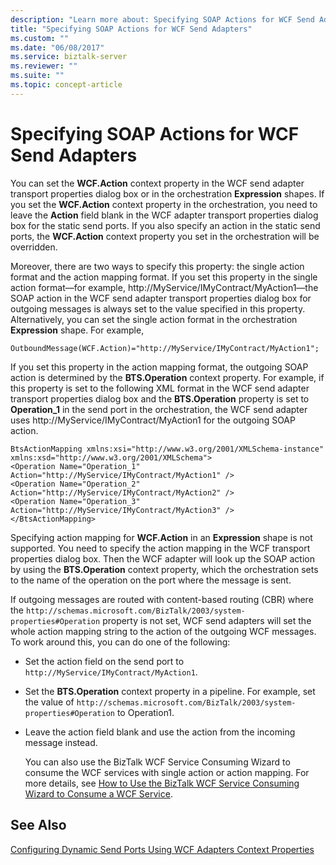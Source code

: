 ```yaml
---
description: "Learn more about: Specifying SOAP Actions for WCF Send Adapters"
title: "Specifying SOAP Actions for WCF Send Adapters"
ms.custom: ""
ms.date: "06/08/2017"
ms.service: biztalk-server
ms.reviewer: ""
ms.suite: ""
ms.topic: concept-article
---
```

# Specifying SOAP Actions for WCF Send Adapters
You can set the **WCF.Action** context property in the WCF send adapter transport properties dialog box or in the orchestration **Expression** shapes. If you set the **WCF.Action** context property in the orchestration, you need to leave the **Action** field blank in the WCF adapter transport properties dialog box for the static send ports. If you also specify an action in the static send ports, the **WCF.Action** context property you set in the orchestration will be overridden.  
  
 Moreover, there are two ways to specify this property: the single action format and the action mapping format. If you set this property in the single action format—for example, http://MyService/IMyContract/MyAction1—the SOAP action in the WCF send adapter transport properties dialog box for outgoing messages is always set to the value specified in this property. Alternatively, you can set the single action format in the orchestration **Expression** shape. For example,  
  
```  
OutboundMessage(WCF.Action)="http://MyService/IMyContract/MyAction1";  
```  
  
 If you set this property in the action mapping format, the outgoing SOAP action is determined by the **BTS.Operation** context property. For example, if this property is set to the following XML format in the WCF send adapter transport properties dialog box and the **BTS.Operation** property is set to **Operation_1** in the send port in the orchestration, the WCF send adapter uses http://MyService/IMyContract/MyAction1 for the outgoing SOAP action.  
  
```  
BtsActionMapping xmlns:xsi="http://www.w3.org/2001/XMLSchema-instance" xmlns:xsd="http://www.w3.org/2001/XMLSchema">  
<Operation Name="Operation_1" Action="http://MyService/IMyContract/MyAction1" />  
<Operation Name="Operation_2" Action="http://MyService/IMyContract/MyAction2" />  
<Operation Name="Operation_3" Action="http://MyService/IMyContract/MyAction3" />  
</BtsActionMapping>  
```  
  
 Specifying action mapping for **WCF.Action** in an **Expression** shape is not supported. You need to specify the action mapping in the WCF transport properties dialog box. Then the WCF adapter will look up the SOAP action by using the **BTS.Operation** context property, which the orchestration sets to the name of the operation on the port where the message is sent.  
  
 If outgoing messages are routed with content-based routing (CBR) where the `http://schemas.microsoft.com/BizTalk/2003/system-properties#Operation` property is not set, WCF send adapters will set the whole action mapping string to the action of the outgoing WCF messages. To work around this, you can do one of the following:  
  
- Set the action field on the send port to `http://MyService/IMyContract/MyAction1`.  
  
- Set the **BTS.Operation** context property in a pipeline. For example, set the value of `http://schemas.microsoft.com/BizTalk/2003/system-properties#Operation` to Operation1.  
  
- Leave the action field blank and use the action from the incoming message instead.  
  
  You can also use the BizTalk WCF Service Consuming Wizard to consume the WCF services with single action or action mapping. For more details, see [How to Use the BizTalk WCF Service Consuming Wizard to Consume a WCF Service](../core/how-to-use-the-biztalk-wcf-service-consuming-wizard-to-consume-a-wcf-service.md).  
  
## See Also  
 [Configuring Dynamic Send Ports Using WCF Adapters Context Properties](../core/configuring-dynamic-send-ports-using-wcf-adapters-context-properties.md)

